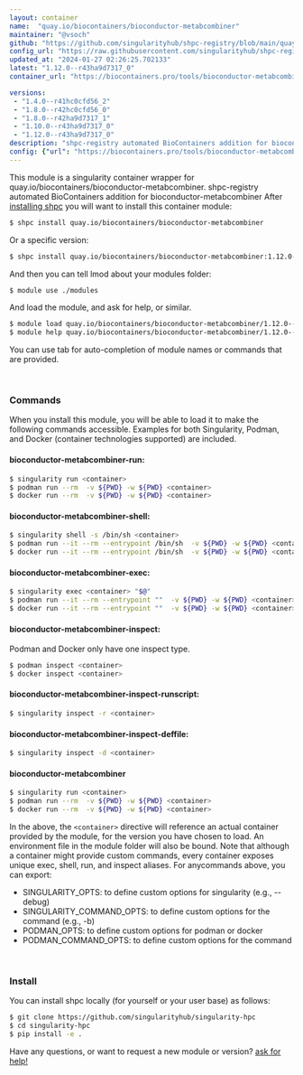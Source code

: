 ```yaml
---
layout: container
name:  "quay.io/biocontainers/bioconductor-metabcombiner"
maintainer: "@vsoch"
github: "https://github.com/singularityhub/shpc-registry/blob/main/quay.io/biocontainers/bioconductor-metabcombiner/container.yaml"
config_url: "https://raw.githubusercontent.com/singularityhub/shpc-registry/main/quay.io/biocontainers/bioconductor-metabcombiner/container.yaml"
updated_at: "2024-01-27 02:26:25.702133"
latest: "1.12.0--r43ha9d7317_0"
container_url: "https://biocontainers.pro/tools/bioconductor-metabcombiner"

versions:
 - "1.4.0--r41hc0cfd56_2"
 - "1.8.0--r42hc0cfd56_0"
 - "1.8.0--r42ha9d7317_1"
 - "1.10.0--r43ha9d7317_0"
 - "1.12.0--r43ha9d7317_0"
description: "shpc-registry automated BioContainers addition for bioconductor-metabcombiner"
config: {"url": "https://biocontainers.pro/tools/bioconductor-metabcombiner", "maintainer": "@vsoch", "description": "shpc-registry automated BioContainers addition for bioconductor-metabcombiner", "latest": {"1.12.0--r43ha9d7317_0": "sha256:e4c0b232e3ee86875579fcd3d30a6e9682b1aaec995bd582df39b6f83d2722e5"}, "tags": {"1.4.0--r41hc0cfd56_2": "sha256:db6a0072945908e682b77e2e8116ecb4830335158adffcd5063bdc5e5af5297f", "1.8.0--r42hc0cfd56_0": "sha256:8d0578f0ff0f815fe38ea1e3963facb0ecbed5844db43fc279a6863319b4f426", "1.8.0--r42ha9d7317_1": "sha256:b353db217b80143fc35caa97d13545da7d74fb53401476bf2b6e0a29982a1dd0", "1.10.0--r43ha9d7317_0": "sha256:d511214249fb48a5353331d0f1992a5a73ef2a092d95c4bd2ea6bf11615be0a9", "1.12.0--r43ha9d7317_0": "sha256:e4c0b232e3ee86875579fcd3d30a6e9682b1aaec995bd582df39b6f83d2722e5"}, "docker": "quay.io/biocontainers/bioconductor-metabcombiner"}
---
```


This module is a singularity container wrapper for quay.io/biocontainers/bioconductor-metabcombiner.
shpc-registry automated BioContainers addition for bioconductor-metabcombiner
After [installing shpc](#install) you will want to install this container module:


```bash
$ shpc install quay.io/biocontainers/bioconductor-metabcombiner
```

Or a specific version:

```bash
$ shpc install quay.io/biocontainers/bioconductor-metabcombiner:1.12.0--r43ha9d7317_0
```

And then you can tell lmod about your modules folder:

```bash
$ module use ./modules
```

And load the module, and ask for help, or similar.

```bash
$ module load quay.io/biocontainers/bioconductor-metabcombiner/1.12.0--r43ha9d7317_0
$ module help quay.io/biocontainers/bioconductor-metabcombiner/1.12.0--r43ha9d7317_0
```

You can use tab for auto-completion of module names or commands that are provided.

<br>

### Commands

When you install this module, you will be able to load it to make the following commands accessible.
Examples for both Singularity, Podman, and Docker (container technologies supported) are included.

#### bioconductor-metabcombiner-run:

```bash
$ singularity run <container>
$ podman run --rm  -v ${PWD} -w ${PWD} <container>
$ docker run --rm  -v ${PWD} -w ${PWD} <container>
```

#### bioconductor-metabcombiner-shell:

```bash
$ singularity shell -s /bin/sh <container>
$ podman run --it --rm --entrypoint /bin/sh  -v ${PWD} -w ${PWD} <container>
$ docker run --it --rm --entrypoint /bin/sh  -v ${PWD} -w ${PWD} <container>
```

#### bioconductor-metabcombiner-exec:

```bash
$ singularity exec <container> "$@"
$ podman run --it --rm --entrypoint ""  -v ${PWD} -w ${PWD} <container> "$@"
$ docker run --it --rm --entrypoint ""  -v ${PWD} -w ${PWD} <container> "$@"
```

#### bioconductor-metabcombiner-inspect:

Podman and Docker only have one inspect type.

```bash
$ podman inspect <container>
$ docker inspect <container>
```

#### bioconductor-metabcombiner-inspect-runscript:

```bash
$ singularity inspect -r <container>
```

#### bioconductor-metabcombiner-inspect-deffile:

```bash
$ singularity inspect -d <container>
```



#### bioconductor-metabcombiner

```bash
$ singularity run <container>
$ podman run --rm  -v ${PWD} -w ${PWD} <container>
$ docker run --rm  -v ${PWD} -w ${PWD} <container>
```


In the above, the `<container>` directive will reference an actual container provided
by the module, for the version you have chosen to load. An environment file in the
module folder will also be bound. Note that although a container
might provide custom commands, every container exposes unique exec, shell, run, and
inspect aliases. For anycommands above, you can export:

 - SINGULARITY_OPTS: to define custom options for singularity (e.g., --debug)
 - SINGULARITY_COMMAND_OPTS: to define custom options for the command (e.g., -b)
 - PODMAN_OPTS: to define custom options for podman or docker
 - PODMAN_COMMAND_OPTS: to define custom options for the command

<br>

### Install

You can install shpc locally (for yourself or your user base) as follows:

```bash
$ git clone https://github.com/singularityhub/singularity-hpc
$ cd singularity-hpc
$ pip install -e .
```

Have any questions, or want to request a new module or version? [ask for help!](https://github.com/singularityhub/singularity-hpc/issues)